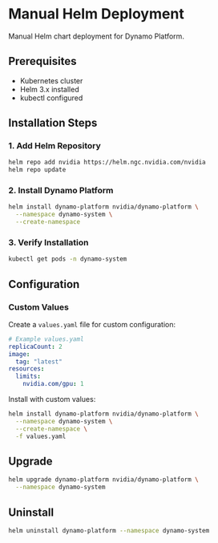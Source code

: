 # Manual Helm Deployment

Manual Helm chart deployment for Dynamo Platform.

## Prerequisites

- Kubernetes cluster
- Helm 3.x installed
- kubectl configured

## Installation Steps

### 1. Add Helm Repository

```bash
helm repo add nvidia https://helm.ngc.nvidia.com/nvidia
helm repo update
```

### 2. Install Dynamo Platform

```bash
helm install dynamo-platform nvidia/dynamo-platform \
  --namespace dynamo-system \
  --create-namespace
```

### 3. Verify Installation

```bash
kubectl get pods -n dynamo-system
```

## Configuration

### Custom Values

Create a `values.yaml` file for custom configuration:

```yaml
# Example values.yaml
replicaCount: 2
image:
  tag: "latest"
resources:
  limits:
    nvidia.com/gpu: 1
```

Install with custom values:

```bash
helm install dynamo-platform nvidia/dynamo-platform \
  --namespace dynamo-system \
  --create-namespace \
  -f values.yaml
```

## Upgrade

```bash
helm upgrade dynamo-platform nvidia/dynamo-platform \
  --namespace dynamo-system
```

## Uninstall

```bash
helm uninstall dynamo-platform --namespace dynamo-system
```